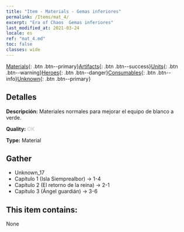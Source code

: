 ```yaml
---
title: "Item - Materials - Gemas inferiores"
permalink: /Items/mat_4/
excerpt: "Era of Chaos  Gemas inferiores"
last_modified_at: 2021-03-24
locale: es
ref: "mat_4.md"
toc: false
classes: wide
---
```

 [Materials](/es/Items/){: .btn .btn--primary}[Artifacts](/es/Items/Artifacts/){: .btn .btn--success}[Units](/es/Items/Units/){: .btn .btn--warning}[Heroes](/es/Items/Heroes/){: .btn .btn--danger}[Consumables](/es/Items/Consumables/){: .btn .btn--info}[Unknown](/es/Items/Unknown/){: .btn .btn--primary}

## Detalles
 **Descripción:** Materiales normales para mejorar el equipo de blanco a verde.

 **Quality:** <span style="color: #C0C0C0">OK</span>

 **Type:** Material

## Gather

*    Unknown_17 
*    Capítulo 1 (Isla Siemprealbor) -> 1-4 
*    Capítulo 2 (El retorno de la reina) -> 2-1 
*    Capítulo 3 (Ángel guardián) -> 3-6 

## This item contains:

  None

